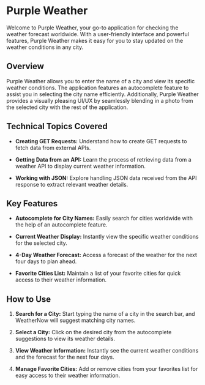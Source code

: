 # Purple Weather

Welcome to Purple Weather, your go-to application for checking the weather forecast worldwide. With a user-friendly interface and powerful features, Purple Weather makes it easy for you to stay updated on the weather conditions in any city.

## Overview

Purple Weather allows you to enter the name of a city and view its specific weather conditions. The application features an autocomplete feature to assist you in selecting the city name efficiently. Additionally, Purple Weather provides a visually pleasing UI/UX by seamlessly blending in a photo from the selected city with the rest of the application.

## Technical Topics Covered

- **Creating GET Requests:** Understand how to create GET requests to fetch data from external APIs.
  
- **Getting Data from an API:** Learn the process of retrieving data from a weather API to display current weather information.
  
- **Working with JSON:** Explore handling JSON data received from the API response to extract relevant weather details.

## Key Features

- **Autocomplete for City Names:** Easily search for cities worldwide with the help of an autocomplete feature.
  
- **Current Weather Display:** Instantly view the specific weather conditions for the selected city.
  
- **4-Day Weather Forecast:** Access a forecast of the weather for the next four days to plan ahead.
  
- **Favorite Cities List:** Maintain a list of your favorite cities for quick access to their weather information.

## How to Use

1. **Search for a City:** Start typing the name of a city in the search bar, and WeatherNow will suggest matching city names.
  
2. **Select a City:** Click on the desired city from the autocomplete suggestions to view its weather details.
  
3. **View Weather Information:** Instantly see the current weather conditions and the forecast for the next four days.
  
4. **Manage Favorite Cities:** Add or remove cities from your favorites list for easy access to their weather information.

